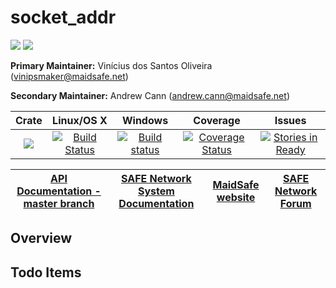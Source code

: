 # socket_addr

[![](https://img.shields.io/badge/Project%20SAFE-Approved-green.svg)](http://maidsafe.net/applications) [![](https://img.shields.io/badge/License-GPL3-green.svg)](https://github.com/maidsafe/socket_addr/blob/master/COPYING)

**Primary Maintainer:**     Vinícius dos Santos Oliveira (vinipsmaker@maidsafe.net)

**Secondary Maintainer:**   Andrew Cann (andrew.cann@maidsafe.net)

|Crate|Linux/OS X|Windows|Coverage|Issues|
|:---:|:--------:|:-----:|:------:|:----:|
|[![](http://meritbadge.herokuapp.com/socket_addr)](https://crates.io/crates/socket_addr)|[![Build Status](https://travis-ci.org/maidsafe/socket_addr.svg?branch=master)](https://travis-ci.org/maidsafe/socket_addr)|[![Build status](https://ci.appveyor.com/api/projects/status/gc4gdfrl4g2gsc74/branch/master?svg=true)](https://ci.appveyor.com/project/MaidSafe-QA/socket-addr/branch/master)|[![Coverage Status](https://coveralls.io/repos/maidsafe/socket_addr/badge.svg?branch=master&service=github)](https://coveralls.io/github/maidsafe/socket_addr?branch=master)|[![Stories in Ready](https://badge.waffle.io/maidsafe/socket_addr.png?label=ready&title=Ready)](https://waffle.io/maidsafe/socket_addr)|

| [API Documentation - master branch](http://maidsafe.net/socket_addr/master) | [SAFE Network System Documentation](http://systemdocs.maidsafe.net) | [MaidSafe website](http://maidsafe.net) | [SAFE Network Forum](https://forum.safenetwork.io) |
|:------:|:-------:|:-------:|:-------:|

## Overview



## Todo Items
